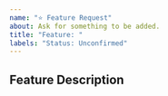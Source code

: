 ```yaml
---
name: "⭐ Feature Request"
about: Ask for something to be added.
title: "Feature: "
labels: "Status: Unconfirmed"
---
```


<!--
  Please provide a clear and concise description of the feature your are requesting.
-->

## Feature Description
